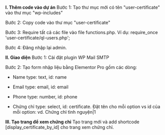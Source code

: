 **I. Thêm code vào dự án**
Bước 1: Tạo thư mục mới có tên "user-certificate" vào thư mục "wp-includes"

Bước 2: Copy code vào thư mục "user-certificate"

Bước 3: Require tất cả các file vào file functions.php. Ví dụ: require_once 'user-certificate/ql-users.php';

Bước 4: Đăng nhập lại admin.

**II. Giao diện**
Bước 1: Cài đặt plugin WP Mail SMTP

Bước 2: Tạo form nhập liệu bằng Elementor Pro gồm các dòng:

- Name type: text, id: name

- Email type: email, id: email

- Phone type: number, id: phone

- Chứng chỉ type: select, id: certificate. Đặt tên cho mỗi option vs id của mỗi option: vd. Chứng chỉ tình nguyện|1

**III. Tạo trang để xem chứng chỉ**
Tạo trang mới và add shortcode [display_certificate_by_id] cho trang xem chứng chỉ.

